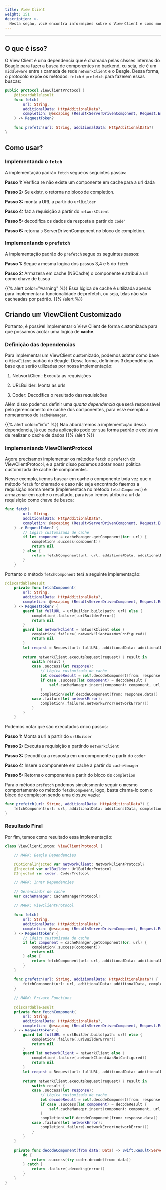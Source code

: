 ```yaml
---
title: View Client
weight: 151
description: >-
  Nesta seção, você encontra informações sobre o View Client e como modifica-lo.
---
```


---

## O que é isso?

O View Client é uma dependencia que é chamada pelas classes internas do Beagle para fazer a busca de componentes no backend, ou seja, ele é um `middleware` entre a camada de rede `networkClient` e o Beagle. Dessa forma, o protocolo expõe os métodos: `fetch` e `prefetch` para fazerem essas buscas:

```swift
public protocol ViewClientProtocol {
    @discardableResult
    func fetch(
        url: String,
        additionalData: HttpAdditionalData?,
        completion: @escaping (Result<ServerDrivenComponent, Request.Error>) -> Void
    ) -> RequestToken?
    
    func prefetch(url: String, additionalData: HttpAdditionalData?)
}
```

## Como usar?

### Implementando o `fetch`

A implementação padrão `fetch` segue os seguintes passos:

**Passo 1:** Verifica se não existe um componente em cache para a url dada

**Passo 2:** Se existir, o retorna no bloco de completion.

**Passo 3:** monta a URL a partir do `urlBuilder`

**Passo 4:** faz a requisição a partir do `networkClient`

**Passo 5:** decodifica os dados da resposta a partir do `coder`

**Passo 6:** retorna o ServerDrivenComponent no bloco de completion.

### Implementando o `prefetch`

A implementação padrão do `prefetch` segue os seguintes passos:

**Passo 1:** Segue a mesma logica dos passos 3,4 e 5 do `fetch`

**Passo 2:** Armazena em cache (NSCache) o componente e atribui a url como chave de busca

{{% alert color="warning" %}}
Essa lógica de cache é ultilizada apenas para implementar a funcionalidade de prefetch, ou seja, telas não são cacheadas por padrão. 
{{% /alert %}}

## **Criando um ViewClient Customizado**

Portanto, é possivel implementar o View Client de forma customizada para que possamos adotar uma lógica de **cache**.

### Definição das dependencias

Para implementar um ViewClient customizado, podemos adotar como base o `ViewClient` padrão do Beagle. Dessa forma, definimos 3 dependências base que serão utilizadas por nossa implementação:

1. NetworkClient: Executa as requisições

2. URLBuilder: Monta as urls

3. Coder: Decodifica o resultado das requisições

Além disso podemos definir uma *quarta dependencia* que será responsável pelo gerenciamento de cache dos componentes, para esse exemplo a nomearemos de `CacheManager`.

{{% alert color="info" %}}
Não abordaremos a implementação dessa dependencia, já que cada aplicação pode ter sua forma padrão e exclusiva de realizar o cache de dados
{{% /alert %}}

### Implementando ViewClientProtocol

Agora precisamos implementar os métodos `fetch` e `prefetch` do ViewClientProtocol, e a partir disso podemos adotar nossa política customizada de cache de componentes.

Nesse exemplo, iremos buscar em cache o componente toda vez que o método `fetch` for chamado e caso não seja encontrado faremos a requisição normalmente (implementada no método `fetchComponent`) e armazenar em cache o resultado, para isso iremos atribuir a url da requisição como chave de busca:

```swift
func fetch(
        url: String,
        additionalData: HttpAdditionalData?,
        completion: @escaping (Result<ServerDrivenComponent, Request.Error>) -> Void
    ) -> RequestToken? {
        // Lógica customizada de cache
        if let component = cacheManager.getComponent(for: url) {
            completion(.success(component))
            return nil
        } else {
            return fetchComponent(url: url, additionalData: additionalData, completion: completion)
        }
    }
```

Portanto o método `fetchComponent` terá a seguinte implementação:

```swift
@discardableResult
    private func fetchComponent(
        url: String, 
        additionalData: HttpAdditionalData?, 
        completion: @escaping (Result<ServerDrivenComponent, Request.Error>) -> Void
    ) -> RequestToken? {
        guard let fullURL = urlBuilder.build(path: url) else {
            completion(.failure(.urlBuilderError))
            return nil
        }
        guard let networkClient = networkClient else {
            completion(.failure(.networkClientWasNotConfigured))
            return nil
        }
        let request = Request(url: fullURL, additionalData: additionalData)
        
        return networkClient.executeRequest(request) { result in
            switch result {
            case .success(let response):
                // Lógica customizada de cache
                let decodeResult = self.decodeComponent(from: response.data)
                if case .success(let component) = decodeResult {
                    self.cacheManager.insert(component: component, url: url)
                }
                completion(self.decodeComponent(from: response.data))
            case .failure(let networkError):
                completion(.failure(.networkError(networkError)))
            }
        }
    }
```

Podemos notar que são executados cinco passos:

**Passo 1:** Monta a url a partir do `urlBuilder`

**Passo 2:** Executa a requisição a partir do `networkClient`

**Passo 3:** Decodifica a resposta em um componente a partir do `coder`

**Passo 4:** Insere o componente em cache a partir do `cacheManager`

**Passo 5:** Retorna o componente a partir do bloco de `completion`

Para o método `prefetch` podemos simplesmente seguir o mesmo comportamento do método `fetchComponent`, logo, basta chama-lo com o bloco de completion sendo uma closure vazia:

```swift
func prefetch(url: String, additionalData: HttpAdditionalData?) {
    fetchComponent(url: url, additionalData: additionalData, completion: { _ in })
}
```

### Resultado Final

Por fim, temos como resultado essa implementação:

```swift
class ViewClientCustom: ViewClientProtocol {

    // MARK: Beagle Dependencies
    
    @OptionalInjected var networkClient: NetworkClientProtocol?
    @Injected var urlBuilder: UrlBuilderProtocol
    @Injected var coder: CoderProtocol

    // MARK: Inner Dependencies
    
    // Gerenciador de cache
    var cacheManager: CacheManagerProtocol!
    
    // MARK: ViewClientProtocol
    
    func fetch(
        url: String,
        additionalData: HttpAdditionalData?,
        completion: @escaping (Result<ServerDrivenComponent, Request.Error>) -> Void
    ) -> RequestToken? {
        // Lógica customizada de cache
        if let component = cacheManager.getComponent(for: url) {
            completion(.success(component))
            return nil
        } else {
            return fetchComponent(url: url, additionalData: additionalData, completion: completion)
        }
    }
    
    func prefetch(url: String, additionalData: HttpAdditionalData?) {
        fetchComponent(url: url, additionalData: additionalData, completion: { _ in })
    }
    
    // MARK: Private Functions
    
    @discardableResult
    private func fetchComponent(
        url: String, 
        additionalData: HttpAdditionalData?, 
        completion: @escaping (Result<ServerDrivenComponent, Request.Error>) -> Void
    ) -> RequestToken? {
        guard let fullURL = urlBuilder.build(path: url) else {
            completion(.failure(.urlBuilderError))
            return nil
        }
        guard let networkClient = networkClient else {
            completion(.failure(.networkClientWasNotConfigured))
            return nil
        }
        let request = Request(url: fullURL, additionalData: additionalData)
        
        return networkClient.executeRequest(request) { result in
            switch result {
            case .success(let response):
                // Lógica customizada de cache
                let decodeResult = self.decodeComponent(from: response.data)
                if case .success(let component) = decodeResult {
                    self.cacheManager.insert(component: component, url: url)
                }
                completion(self.decodeComponent(from: response.data))
            case .failure(let networkError):
                completion(.failure(.networkError(networkError)))
            }
        }
    }
    
    private func decodeComponent(from data: Data) -> Swift.Result<ServerDrivenComponent, Request.Error> {
        do {
            return .success(try coder.decode(from: data))
        } catch {
            return .failure(.decoding(error))
        }
    }
}
```
